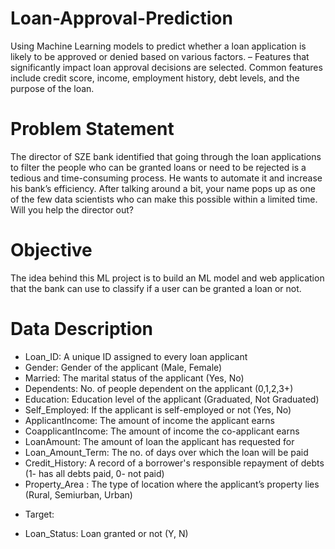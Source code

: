 # Loan-Approval-Prediction
Using Machine Learning models to predict whether a loan application is likely to be approved or denied based on various factors. – Features that significantly impact loan approval decisions are selected. Common features include credit score, income, employment history, debt levels, and the purpose of the loan.

# Problem Statement
The director of SZE bank identified that going through the loan applications to filter the people who can be granted loans or need to be rejected is a tedious and time-consuming process. He wants to automate it and increase his bank’s efficiency. After talking around a bit, your name pops up as one of the few data scientists who can make this possible within a limited time. Will you help the director out?

# Objective
The idea behind this ML project is to build an ML model and web application that the bank can use to classify if a user can be granted a loan or not.

# Data Description
- Loan_ID: A unique ID assigned to every loan applicant
- Gender: Gender of the applicant (Male, Female)
- Married: The marital status of the applicant (Yes, No)
- Dependents: No. of people dependent on the applicant (0,1,2,3+)
- Education: Education level of the applicant (Graduated, Not Graduated)
- Self_Employed: If the applicant is self-employed or not (Yes, No)
- ApplicantIncome: The amount of income the applicant earns
- CoapplicantIncome: The amount of income the co-applicant earns
- LoanAmount: The amount of loan the applicant has requested for
- Loan_Amount_Term: The no. of days over which the loan will be paid
- Credit_History: A record of a borrower's responsible repayment of debts (1- has all debts paid, 0- not paid)
- Property_Area : The type of location where the applicant’s property lies (Rural, Semiurban, Urban)
* Target:

- Loan_Status: Loan granted or not (Y, N)
